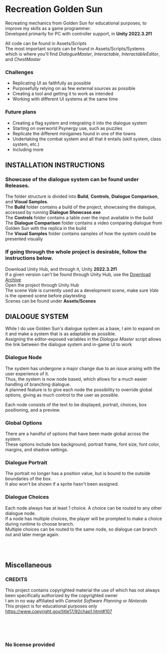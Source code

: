 # Recreation Golden Sun
Recreating mechanics from Golden Sun for educational purposes, to improve my skills as a game programmer.
</br>
Developed primarily for PC with controller support, in **Unity 2022.3.2f1**

All code can be found in Assets/Scripts
</br>
The most important scripts can be found in Assets/Scripts/Systems
</br>
which is where you'll find *DialogueMaster*, *Interactable*, *InteractableEditor*, and *ChestMaster*

### Challenges
* Replicating UI as faithfully as possible
* Purposefully relying on as few external sources as possible
* Creating a tool and getting it to work as intended
* Working with different UI systems at the same time

### Future plans
* Creating a flag system and integrating it into the dialogue system
* Starting on overworld Psynergy use, such as puzzles 
* Replicate the different minigames found in one of the towns
* Undertaking the combat system and all that it entails (skill system, class system, etc.)
* Including more

## INSTALLATION INSTRUCTIONS
### Showcase of the dialogue system can be found under Releases.
The folder structure is divided into **Build**, **Controls**, **Dialogue Comparison**, and **Visual Samples**. </br>
The **Build** folder contains a build of the project, showcasing the dialogue, accessed by running **Dialogue Showcase.exe** </br>
The **Controls** folder contains a table over the input available in the build </br>
The **Dialogue Comparison** folder contains a video comparing dialogue from Golden Sun with the replica in the build </br>
The **Visual Samples** folder contains samples of how the system could be presented visually


### If going through the whole project is desirable, follow the instructions below. </br>

Download Unity Hub, and through it, Unity **2022.3.2f1** 
</br>
If a given version can't be found through Unity Hub, use the [Download Archive](https://unity.com/releases/editor/archive)
</br>
Open the project through Unity Hub
</br>
The scene *Vale* is currently used as a development scene, make sure *Vale* is the opened scene before playtesting
</br>
Scenes can be found under **Assets/Scenes**


## DIALOGUE SYSTEM
While I do use Golden Sun's dialogue system as a base, I aim to expand on it and make a system that is as adaptable as possible. </br>
Assigning the editor-exposed variables in the *Dialogue Master* script allows the link between the dialogue system and in-game UI to work

### Dialogue Node
The system has undergone a major change due to an issue arising with the user experience of it. </br>
Thus, the system is now node based, which allows for a much easier handling of branching dialogue. </br>
A planned feature is to give each node the possibility to override global options, giving as much control to the user as possible.

Each node consists of the text to be displayed, portrait, choices, box positioning, and a preview.

### Global Options
There are a handful of options that have been made global across the system. </br>
These options include box background, portrait frame, font size, font color, margins, and shadow settings.

### Dialogue Portrait
The portrait no longer has a position value, but is bound to the outside boundaries of the box. </br>
It also won't be shown if a sprite hasn't been assigned.

### Dialogue Choices
Each node always has at least 1 choice. A choice can be routed to any other dialogue node. </br>
If a node has multiple choices, the player will be prompted to make a choice during runtime to choose branch. </br>
Multiple choices can be routed to the same node, so dialogue can branch out and later merge again.

<!--
<img src="/Screenshots/Dialogue%20Editor.png" width="33%" height="33%" />
-->

</br>
</br>

## Miscellaneous

### CREDITS
This project contains copyrighted material the use of which has not always been specifically authorized by the copyrighted owner
</br>
I am in no way affiliated with *Camelot Software Planning* or *Nintendo*
</br>
This project is for educational purposes only
</br>
https://www.copyright.gov/title17/92chap1.html#107


</br>
</br>
</br>

### No license provided
